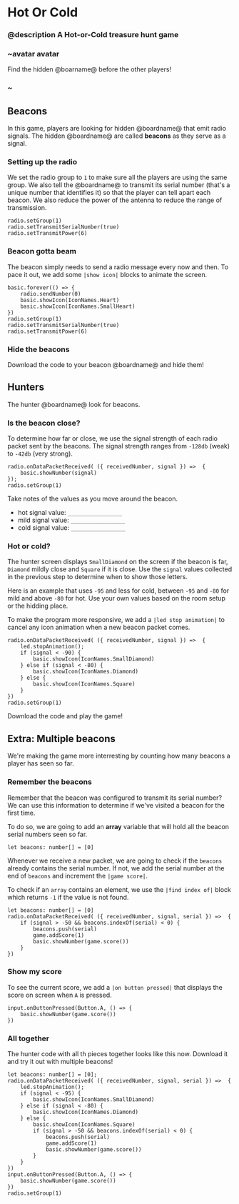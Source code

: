 # Hot Or Cold

### @description A Hot-or-Cold treasure hunt game

### ~avatar avatar

Find the hidden @boarname@ before the other players!

### ~

## Beacons

In this game, players are looking for hidden @boardname@ that emit radio signals. 
The hidden @boardname@ are called **beacons** as they serve as a signal.

### Setting up the radio

We set the radio group to ``1`` to make sure all the players are using the same group. 
We also tell the @boardname@ to transmit its serial number (that's a unique number that identifies it)
so that the player can tell apart each beacon. We also reduce the power of the antenna to reduce the range of transmission.

```block
radio.setGroup(1)
radio.setTransmitSerialNumber(true)
radio.setTransmitPower(6)
```

### Beacon gotta beam

The beacon simply needs to send a radio message every now and then. To pace it out, 
we add some ``|show icon|`` blocks to animate the screen.



```blocks
basic.forever(() => {
    radio.sendNumber(0)
    basic.showIcon(IconNames.Heart)
    basic.showIcon(IconNames.SmallHeart)
})
radio.setGroup(1)
radio.setTransmitSerialNumber(true)
radio.setTransmitPower(6)
```

### Hide the beacons

Download the code to your beacon @boardname@ and hide them!

## Hunters

The hunter @boardname@ look for beacons. 

### Is the beacon close?

To determine how far or close, we use the signal strength of each radio packet sent by the beacons. The signal
strength ranges from ``-128db`` (weak) to ``-42db`` (very strong). 

```blocks
radio.onDataPacketReceived( ({ receivedNumber, signal }) =>  {
    basic.showNumber(signal)
});
radio.setGroup(1)
```

Take notes of the values as you move around the beacon.

* hot signal value: ``_________________``
* mild signal value: ``_________________``
* cold signal value: ``_________________``

### Hot or cold?

The hunter screen displays ``SmallDiamond`` on the screen if the beacon is far, ``Diamond`` mildly close and ``Square`` if it is close. Use the ``signal`` values collected in the previous step to determine when to show those letters.

Here is an example that uses ``-95`` and less for cold, between ``-95`` and ``-80`` for mild and above ``-80`` for hot. Use your own values based on the room setup or the hidding place.

To make the program more responsive, we add a ``|led stop animation|`` to cancel any icon animation when a new beacon packet comes.

```blocks
radio.onDataPacketReceived( ({ receivedNumber, signal }) =>  {
    led.stopAnimation();
    if (signal < -90) {
        basic.showIcon(IconNames.SmallDiamond)
    } else if (signal < -80) {
        basic.showIcon(IconNames.Diamond)
    } else {
        basic.showIcon(IconNames.Square)
    }
})
radio.setGroup(1)
```

Download the code and play the game!

## Extra: Multiple beacons

We're making the game more interresting by counting how many beacons a player has seen so far.

### Remember the beacons

Remember that the beacon was configured to transmit its serial number? We can use this information
to determine if we've visited a beacon for the first time.

To do so, we are going to add an **array** variable that will hold all the beacon serial numbers seen so far.

```block
let beacons: number[] = [0]
```

Whenever we receive a new packet, we are going to check if the ``beacons`` already 
contains the serial number. If not, we add the serial number at the end of ``beacons`` and increment the ``|game score|``.

To check if an ``array`` contains an element, we use the ``|find index of|`` block which returns ``-1``
if the value is not found.

```blocks
let beacons: number[] = [0]
radio.onDataPacketReceived( ({ receivedNumber, signal, serial }) =>  {
    if (signal > -50 && beacons.indexOf(serial) < 0) {
        beacons.push(serial)
        game.addScore(1)
        basic.showNumber(game.score())
    }
})
```

### Show my score

To see the current score, we add a ``|on button pressed|`` that displays the score on screen when ``A`` is pressed.

```block
input.onButtonPressed(Button.A, () => {
    basic.showNumber(game.score())
})
``` 

### All together

The hunter code with all th pieces together looks like this now. Download it and try it out with multiple beacons!

```blocks
let beacons: number[] = [0];
radio.onDataPacketReceived( ({ receivedNumber, signal, serial }) =>  {
    led.stopAnimation();
    if (signal < -95) {
        basic.showIcon(IconNames.SmallDiamond)
    } else if (signal < -80) {
        basic.showIcon(IconNames.Diamond)
    } else {
        basic.showIcon(IconNames.Square)
        if (signal > -50 && beacons.indexOf(serial) < 0) {
            beacons.push(serial)
            game.addScore(1)
            basic.showNumber(game.score())
        }
    }
})
input.onButtonPressed(Button.A, () => {
    basic.showNumber(game.score())
})
radio.setGroup(1)
```